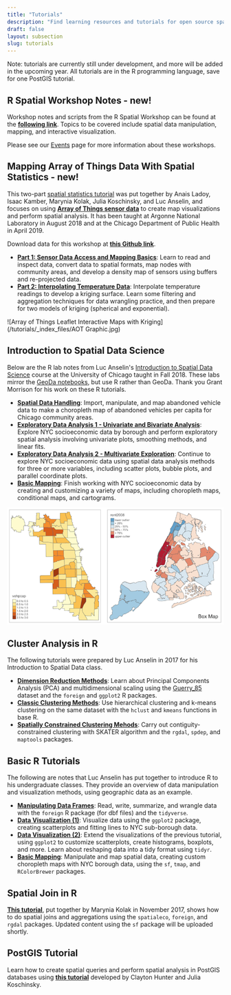 ```yaml
---
title: "Tutorials"
description: "Find learning resources and tutorials for open source spatial analysis"
draft: false
layout: subsection
slug: tutorials
---
```


Note: tutorials are currently still under development, and more will be added in the upcoming year. All tutorials are in the R programming language, save for one PostGIS tutorial.

## R Spatial Workshop Notes - **new!**

Workshop notes and scripts from the R Spatial Workshop can be found at the [**following link**](https://spatialanalysis.github.io/workshop-notes/). Topics to be covered include spatial data manipulation, mapping, and interactive visualization. 

Please see our [Events](https://spatialanalysis.github.io/events/) page for more information about these workshops.

## Mapping Array of Things Data With Spatial Statistics - **new!**

This two-part [spatial statistics tutorial](https://geodacenter.github.io/aot-workshop/) was put together by Anais Ladoy, Isaac Kamber, Marynia Kolak, Julia Koschinsky, and Luc Anselin, and focuses on using [**Array of Things sensor data**](https://aot-file-browser.plenar.io/data-sets/chicago-complete) to create map visualizations and perform spatial analysis. It has been taught at Argonne National Laboratory in August 2018 and at the Chicago Department of Public Health in April 2019.

Download data for this workshop at [**this Github link**](https://github.com/GeoDaCenter/aot-workshop/tree/master/Data).

* [**Part 1: Sensor Data Access and Mapping Basics**](https://geodacenter.github.io/aot-workshop/Part1-AOT.html): Learn to read and inspect data, convert data to spatial formats, map nodes with community areas, and develop a density map of sensors using buffers and re-projected data.
* [**Part 2: Interpolating Temperature Data**](https://geodacenter.github.io/aot-workshop/Part2-AOT.html): Interpolate temperature readings to develop a kriging surface. Learn some filtering and aggregation techniques for data wrangling practice, and then prepare for two models of kriging (spherical and exponential). 

![Array of Things Leaflet Interactive Maps with Kriging](/tutorials/_index_files/AOT Graphic.jpg)

## Introduction to Spatial Data Science

Below are the R lab notes from Luc Anselin's [Introduction to Spatial Data Science](https://spatial.uchicago.edu/content/lectures-luc-anselin-uchicago) course at the University of Chicago taught in Fall 2018. These labs mirror the [GeoDa notebooks](http://geodacenter.github.io/documentation.html), but use R rather than GeoDa. Thank you Grant Morrison for his work on these R tutorials.

* [**Spatial Data Handling**](https://spatialanalysis.github.io/lab_tutorials/1_R_Spatial_Data_Handling.html): Import, manipulate, and map abandoned vehicle data to make a choropleth map of abandoned vehicles per capita for Chicago community areas.
* [**Exploratory Data Analysis 1 - Univariate and Bivariate Analysis**](https://spatialanalysis.github.io/lab_tutorials/2_R_EDA_1.html): Explore NYC socioeconomic data by borough and perform exploratory spatial analysis involving univariate plots, smoothing methods, and linear fits.
* [**Exploratory Data Analysis 2 - Multivariate Exploration**](https://spatialanalysis.github.io/lab_tutorials/3_R_EDA_2.html): Continue to explore NYC socioeconomic data using spatial data analysis methods for three or more variables, including scatter plots, bubble plots, and parallel coordinate plots.
* [**Basic Mapping**](https://spatialanalysis.github.io/lab_tutorials/4_R_Mapping.html): Finish working with NYC socioeconomic data by creating and customizing a variety of maps, including choropleth maps, conditional maps, and cartograms.

![Choropleth Map of Abandoned Vehicle Per Capita in Chicago and Box Map of Rent in NYC](tutorials/choropleth-and-box-map.png)

## Cluster Analysis in R

The following tutorials were prepared by Luc Anselin in 2017 for his Introduction to Spatial Data class. 

* [**Dimension Reduction Methods**](https://geodacenter.github.io/tutorials/pca_mds/pca_mds.html): Learn about Principal Components Analysis (PCA) and multidimensional scaling using the [Guerry_85]() dataset and the `foreign` and `ggplot2` R packages.
* [**Classic Clustering Methods**](https://geodacenter.github.io/tutorials/classic_cluster/classic_cluster.html): Use hierarchical clustering and k-means clustering on the same dataset with the `hclust` and `kmeans` functions in base R.
* [**Spatially Constrained Clustering Mehods**](https://geodacenter.github.io/tutorials/spatial_cluster/skater.html): Carry out contiguity-constrained clustering with SKATER algorithm and the `rgdal`, `spdep`, and `maptools` packages.

## Basic R Tutorials

The following are notes that Luc Anselin has put together to introduce R to his undergraduate classes. They provide an overview of data manipulation and visualization methods, using geographic data as an example.

* [**Manipulating Data Frames**](html/dataframes-notebook.html): Read, write, summarize, and wrangle data with the `foreign` R package (for dbf files) and the `tidyverse`.
* [**Data Visualization (1)**](html/graphs1-notebook.html): Visualize data using the `ggplot2` package, creating scatterplots and fitting lines to NYC sub-borough data.
* [**Data Visualization (2)**](html/graphs2-notebook.html): Extend the visualizations of the previous tutorial, using `ggplot2` to customize scatterplots, create histograms, boxplots, and more. Learn about reshaping data into a tidy format using `tidyr`.
* [**Basic Mapping**](html/basic-mapping-notebook.html): Manipulate and map spatial data, creating custom choropleth maps with NYC borough data, using the `sf`, `tmap`, and `RColorBrewer` packages.

## Spatial Join in R

[**This tutorial**](https://makosak.github.io/SpatialDataScience-Notebooks/SpatialJoin.html), put together by Marynia Kolak in November 2017, shows how to do spatial joins and aggregations using the `spatialeco`, `foreign`, and `rgdal` packages. Updated content using the `sf` package will be uploaded shortly. 

## PostGIS Tutorial

Learn how to create spatial queries and perform spatial analysis in PostGIS databases using [**this tutorial**](https://github.com/Coleridge-Initiative/ada-2017-welfare/blob/master/notebooks/spatial_notebooks/Spatial-Queries-in-PostGIS.ipynb) developed by Clayton Hunter and Julia Koschinsky.
